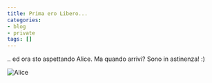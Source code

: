 ```yaml
---
title: Prima ero Libero...
categories:
- blog
- private
tags: []
---
```

.. ed ora sto aspettando Alice. Ma quando arrivi? Sono in astinenza! :)

![Alice]({{site.url}}/images/alice_adsl.jpg)

